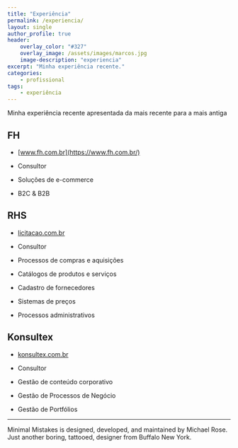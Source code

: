 ```yaml
---
title: "Experiência"
permalink: /experiencia/
layout: single
author_profile: true
header:
    overlay_color: "#327"
    overlay_image: /assets/images/marcos.jpg
    image-description: "experiencia"
excerpt: "Minha experiência recente."
categories:
    - profissional
tags:
    - experiência
---
```


Minha experiência recente apresentada da mais recente para a mais antiga

## FH
- [www.fh.com.br](https://www.fh.com.br/)

- Consultor
- Soluções de e-commerce
- B2C & B2B


## RHS
- [licitacao.com.br](https://www.licitacao.com.br/)

- Consultor
- Processos de compras e aquisições
- Catálogos de produtos e serviços
- Cadastro de fornecedores 
- Sistemas de preços
- Processos administrativos

## Konsultex
- [konsultex.com.br](https://www.konsultex.com.br/)

- Consultor
- Gestão de conteúdo corporativo  
- Gestão de Processos de Negócio
- Gestão de Portfólios

---

Minimal Mistakes is designed, developed, and maintained by Michael Rose. Just another boring, tattooed, designer from Buffalo New York.
